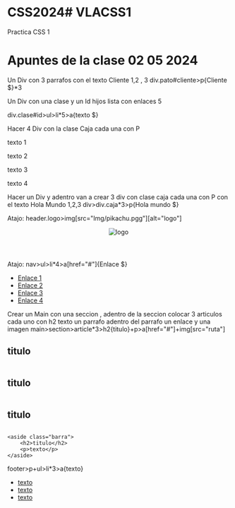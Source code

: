 # CSS2024# VLACSS1
Practica CSS 1 

# Apuntes de la clase 02 05 2024

Un Div con 3 parrafos con el texto Cliente 1,2 , 3 
div.pato#cliente>p{Cliente $}*3

Un Div con una clase y un Id hijos lista con  enlaces 5

div.clase#id>ul>li*5>a{texto $}


Hacer 4 Div con la clase Caja cada una con P 
<div class="caja">
    <p>texto 1</p>
</div>
<div class="caja">
    <p>texto 2</p>
</div>
<div class="caja">
    <p>texto 3</p>
</div>
<div class="caja">
    <p>texto 4</p>
</div>   
Hacer un Div y adentro van a crear 3 div con clase caja cada una con P con el texto Hola Mundo 1,2,3
div>div.caja*3>p{Hola mundo $}


Atajo: header.logo>img[src="Img/pikachu.pgg"][alt="logo"]
<header class="logo">
    <img src="Img/pikachu.pgg" alt="logo">
</header>


Atajo: nav>ul>li*4>a[href="#"]{Enlace $}
<nav>
    <ul>
        <li><a href="#">Enlace 1</a></li>
        <li><a href="#">Enlace 2</a></li>
        <li><a href="#">Enlace 3</a></li>
        <li><a href="#">Enlace 4</a></li>
    </ul>
</nav>

Crear un Main con una seccion , 
adentro de la seccion colocar 3 articulos cada uno con h2 texto un parrafo adentro del parrafo un enlace y una imagen 
main>section>article*3>h2{titulo}+p>a[href="#"]+img[src="ruta"]
<main>
    <section>
        <article>
            <h2>titulo</h2>
            <p><a href="#"></a><img src="ruta" alt=""></p>
        </article>
        <article>
            <h2>titulo</h2>
            <p><a href="#"></a><img src="ruta" alt=""></p>
        </article>
        <article>
            <h2>titulo</h2>
            <p><a href="#"></a><img src="ruta" alt=""></p>
        </article>
    </section>

    <aside class="barra">
        <h2>titulo</h2>
        <p>texto</p>
    </aside>
</main>
footer>p+ul>li*3>a{texto}
<footer>
    <p></p>
    <ul>
        <li><a href="">texto</a></li>
        <li><a href="">texto</a></li>
        <li><a href="">texto</a></li>
    </ul>
</footer>